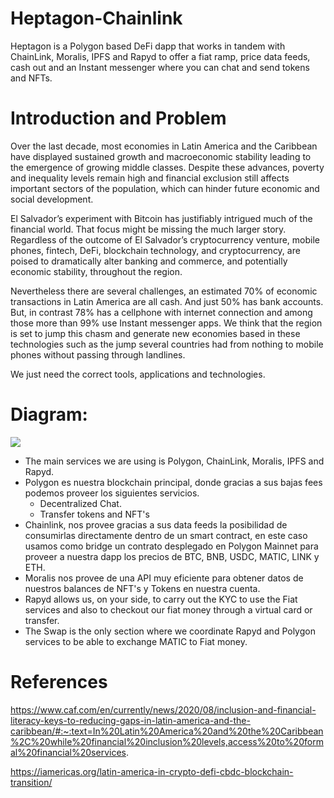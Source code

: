 # Heptagon-Chainlink

Heptagon is a Polygon based DeFi dapp that works in tandem with ChainLink, Moralis, IPFS and Rapyd to offer a fiat ramp, price data feeds, cash out and an Instant messenger where you can chat and send tokens and NFTs. 

# Introduction and Problem

Over the last decade, most economies in Latin America and the Caribbean have displayed sustained growth and macroeconomic stability leading to the emergence of growing middle classes. Despite these advances, poverty and inequality levels remain high and financial exclusion still affects important sectors of the population, which can hinder future economic and social development.

El Salvador’s experiment with Bitcoin has justifiably intrigued much of the financial world. That focus might be missing the much larger story. Regardless of the outcome of El Salvador’s cryptocurrency venture, mobile phones, fintech, DeFi, blockchain technology, and cryptocurrency, are poised to dramatically alter banking and commerce, and potentially economic stability, throughout the region.

Nevertheless there are several challenges, an estimated 70% of economic transactions in Latin America are all cash. And just 50% has bank accounts. But, in contrast 78% has a cellphone with internet connection and among those more than 99% use Instant messenger apps. We think that the region is set to jump this chasm and generate new economies based in these technologies such as the jump several countries had from nothing to mobile phones without passing through landlines.

We just need the correct tools, applications and technologies.

# Diagram:

<img src="https://i.ibb.co/SfCYnPG/Scheme-drawio-3.png">

- The main services we are using is Polygon, ChainLink, Moralis, IPFS and Rapyd.
- Polygon es nuestra blockchain principal, donde gracias a sus bajas fees podemos proveer los siguientes servicios.
  - Decentralized Chat.
  - Transfer tokens and NFT's
 - Chainlink, nos provee gracias a sus data feeds la posibilidad de consumirlas directamente dentro de un smart contract, en este caso usamos como bridge un contrato desplegado en Polygon Mainnet para proveer a nuestra dapp los precios de BTC, BNB, USDC, MATIC, LINK y ETH.
- Moralis nos provee de una API muy eficiente para obtener datos de nuestros balances de NFT's y Tokens en nuestra cuenta.
- Rapyd allows us, on your side, to carry out the KYC to use the Fiat services and also to checkout our fiat money through a virtual card or transfer.
- The Swap is the only section where we coordinate Rapyd and Polygon services to be able to exchange MATIC to Fiat money.

# References

https://www.caf.com/en/currently/news/2020/08/inclusion-and-financial-literacy-keys-to-reducing-gaps-in-latin-america-and-the-caribbean/#:~:text=In%20Latin%20America%20and%20the%20Caribbean%2C%20while%20financial%20inclusion%20levels,access%20to%20formal%20financial%20services.

https://iamericas.org/latin-america-in-crypto-defi-cbdc-blockchain-transition/

